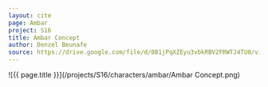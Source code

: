 ```yaml
---
layout: cite
page: Ambar
project: S16
title: Ambar Concept
author: Denzel Beunafe
source: https://drive.google.com/file/d/0B1jPqXZEyu3vbkRBV2FRWTJ4TU0/view?usp=sharing
---
```

![{{ page.title }}](/projects/S16/characters/ambar/Ambar Concept.png)
